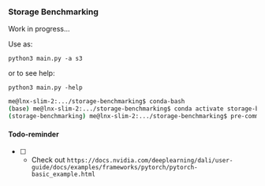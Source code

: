 ### Storage Benchmarking

Work in progress...

Use as:

`python3 main.py -a s3`

or to see help:

`python3 main.py -help`

```bash
me@lnx-slim-2:.../storage-benchmarking$ conda-bash
(base) me@lnx-slim-2:.../storage-benchmarking$ conda activate storage-benchmarking
(storage-benchmarking) me@lnx-slim-2:.../storage-benchmarking$ pre-commit run --all
```


#### Todo-reminder

- [ ] - Check out `https://docs.nvidia.com/deeplearning/dali/user-guide/docs/examples/frameworks/pytorch/pytorch-basic_example.html`
